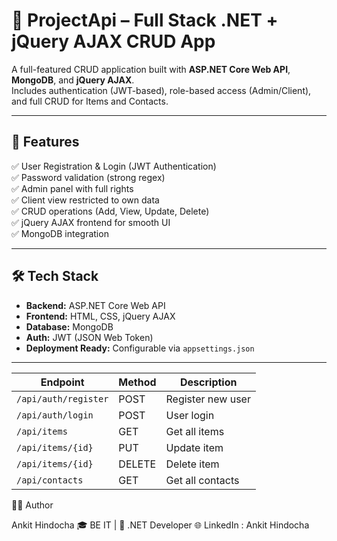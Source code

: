 # 🧩 ProjectApi – Full Stack .NET + jQuery AJAX CRUD App

A full-featured CRUD application built with **ASP.NET Core Web API**, **MongoDB**, and **jQuery AJAX**.  
Includes authentication (JWT-based), role-based access (Admin/Client), and full CRUD for Items and Contacts.

---

## 🚀 Features

✅ User Registration & Login (JWT Authentication)  
✅ Password validation (strong regex)  
✅ Admin panel with full rights  
✅ Client view restricted to own data  
✅ CRUD operations (Add, View, Update, Delete)  
✅ jQuery AJAX frontend for smooth UI  
✅ MongoDB integration  

---

## 🛠️ Tech Stack

- **Backend:** ASP.NET Core Web API  
- **Frontend:** HTML, CSS, jQuery AJAX  
- **Database:** MongoDB  
- **Auth:** JWT (JSON Web Token)  
- **Deployment Ready:** Configurable via `appsettings.json`

---
| Endpoint             | Method | Description       |
| -------------------- | ------ | ----------------- |
| `/api/auth/register` | POST   | Register new user |
| `/api/auth/login`    | POST   | User login        |
| `/api/items`         | GET    | Get all items     |
| `/api/items/{id}`    | PUT    | Update item       |
| `/api/items/{id}`    | DELETE | Delete item       |
| `/api/contacts`      | GET    | Get all contacts  |

👨‍💻 Author

Ankit Hindocha
🎓 BE IT | 💼 .NET Developer
🌐 LinkedIn : Ankit Hindocha
